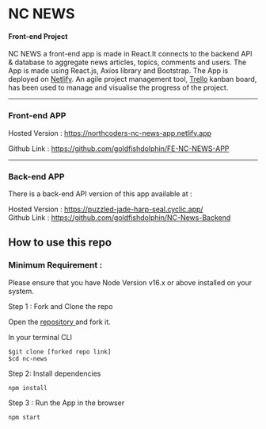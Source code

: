 # NC NEWS 
#### Front-end Project

NC NEWS a front-end app is made in React.It connects to the backend API & database to aggregate news articles, topics, comments and users.
The App is made using React.js, Axios library and Bootstrap. 
The App is deployed on [Netlify](https://northcoders-nc-news-app.netlify.app).
An agile project management tool, [Trello](https://trello.com/b/UlVwusg5/create-nc-news-app) kanban board, has been used to manage and visualise the progress of the project.

---
### Front-end APP
Hosted Version : https://northcoders-nc-news-app.netlify.app

Github Link : https://github.com/goldfishdolphin/FE-NC-NEWS-APP

---
### Back-end APP
There is a back-end API version of this app available at :

Hosted Version : https://puzzled-jade-harp-seal.cyclic.app/              
Github Link : https://github.com/goldfishdolphin/NC-News-Backend


## How to use this repo
### Minimum Requirement : 
Please ensure that you have Node Version v16.x or above installed on your system.

Step 1 :
Fork and Clone the repo

Open the [repository ](https://github.com/goldfishdolphin/FE-NC-NEWS-APP) and fork it. 

In your terminal CLI
```
$git clone [forked repo link]
$cd nc-news
```

Step 2: Install dependencies

```npm install```

Step 3 : Run the App in the browser

```npm start```

